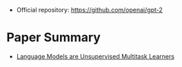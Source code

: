 - Official repository: https://github.com/openai/gpt-2

# Paper Summary
- [Language Models are Unsupervised Multitask Learners](https://d4mucfpksywv.cloudfront.net/better-language-models/language-models.pdf)